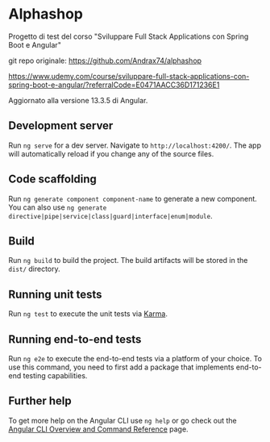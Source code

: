# Alphashop

Progetto di test del corso "Sviluppare Full Stack Applications con Spring Boot e Angular"

git repo originale: https://github.com/Andrax74/alphashop

https://www.udemy.com/course/sviluppare-full-stack-applications-con-spring-boot-e-angular/?referralCode=E0471AACC36D171236E1

Aggiornato alla versione 13.3.5 di Angular.

## Development server

Run `ng serve` for a dev server. Navigate to `http://localhost:4200/`. The app will automatically reload if you change any of the source files.

## Code scaffolding

Run `ng generate component component-name` to generate a new component. You can also use `ng generate directive|pipe|service|class|guard|interface|enum|module`.

## Build

Run `ng build` to build the project. The build artifacts will be stored in the `dist/` directory.

## Running unit tests

Run `ng test` to execute the unit tests via [Karma](https://karma-runner.github.io).

## Running end-to-end tests

Run `ng e2e` to execute the end-to-end tests via a platform of your choice. To use this command, you need to first add a package that implements end-to-end testing capabilities.

## Further help

To get more help on the Angular CLI use `ng help` or go check out the [Angular CLI Overview and Command Reference](https://angular.io/cli) page.
